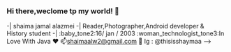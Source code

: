 ### Hi there,weclome tp my world! 👋


-| shaima jamal alazmei 
-| Reader,Photographer,Android developer 
& History student -| 
:baby_tone2:16/ jan / 2003 
:woman_technologist_tone3:In Love With Java :heart: 
:mailbox:shaimaalw2@gmail.com
:teddy_bear: Ig : @thisisshaymaa
-->
